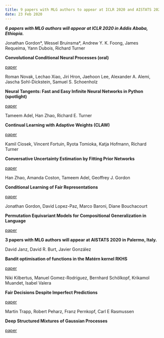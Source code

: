 ```yaml
---
title: 9 papers with MLG authors to appear at ICLR 2020 and AISTATS 2020
date: 23 Feb 2020
---
```


**_6 papers with MLG authors will appear at ICLR 2020 in Addis Ababa, Ethiopia._**

Jonathan Gordon*, Wessel Bruinsma*, Andrew Y. K. Foong, James Requeima, Yann Dubois, Richard Turner

**Convolutional Conditional Neural Processes (oral)**

[paper](https://openreview.net/forum?id=Skey4eBYPS)

Roman Novak, Lechao Xiao, Jiri Hron, Jaehoon Lee, Alexander A. Alemi, Jascha Sohl-Dickstein, Samuel S. Schoenholz

**Neural Tangents: Fast and Easy Infinite Neural Networks in Python**
**(spotlight)**

[paper](https://openreview.net/forum?id=SklD9yrFPS)

Tameem Adel, Han Zhao, Richard E. Turner

**Continual Learning with Adaptive Weights (CLAW)**

[paper](https://openreview.net/forum?id=Hklso24Kwr)

Kamil Ciosek, Vincent Fortuin, Ryota Tomioka, Katja Hofmann, Richard Turner

**Conversative Uncertainty Estimation by Fitting Prior Networks**

[paper](https://openreview.net/forum?id=BJlahxHYDS)

Han Zhao, Amanda Coston, Tameem Adel, Geoffrey J. Gordon

**Conditional Learning of Fair Representations**

[paper](https://openreview.net/forum?id=Hkekl0NFPr)

Jonathan Gordon, David Lopez-Paz, Marco Baroni, Diane Bouchacourt

**Permutation Equivariant Models for Compositional Generalization in Language**

[paper](https://openreview.net/forum?id=SylVNerFvr&noteId=SylVNerFvr)

 

**3  papers with MLG authors will appear at AISTATS 2020 in Palermo, Italy.**

David Janz, David R. Burt, Javier González

**Bandit optimisation of functions in the Matérn kernel RKHS**

[paper](https://arxiv.org/abs/2001.10396)

Niki Kilbertus, Manuel Gomez-Rodriguez, Bernhard Schölkopf, Krikamol Muandet, Isabel Valera

**Fair Decisions Despite Imperfect Predictions**

[paper](https://arxiv.org/abs/1902.02979)

Martin Trapp, Robert Peharz, Franz Pernkopf, Carl E Rasmussen

**Deep Structured Mixtures of Gaussian Processes**

[paper](https://arxiv.org/abs/1910.04536)